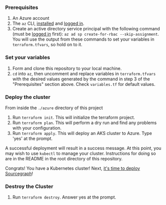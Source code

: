 ### Prerequisites
1. An Azure account
2. The `az` CLI, [installed](https://learn.microsoft.com/en-us/cli/azure/install-azure-cli) and [logged in](https://learn.microsoft.com/en-us/cli/azure/authenticate-azure-cli).
3. Create an active directory service principal with the following command (must be [logged in](https://sourcegraph.slack.com/archives/C021PRG65DH/p1674744535754359?thread_ts=1674486051.389039&cid=C021PRG65DH) first): `az ad sp create-for-rbac --skip-assignment`. You will use the output from these commands to set your variables in `terraform.tfvars`, so hold on to it.

### Set your variables
1. Form and clone this repository to your local machine. 
2. `cd` into `az`, then uncomment and replace variables in `terraform.tfvars` with the desired values generated by the command in step 3 of the "Prerequisites" section above. Check `variables.tf` for default values.

### Deploy the cluster
From inside the `./azure` directory of this project
1. Run `terraform init`. This will initialize the terraform project.
2. Run `terraform plan`. This will perform a dry run and find any problems with your configuration.
3. Run `terraform apply`. This will deploy an AKS cluster to Azure. Type 'yes' at the prompt.

A successful deployment will result in a success message. At this point, you may wish to use `kubectl` to manage your cluster. Instructions for doing so are in the README in the root directory of this repository.

Congrats! You have a Kubernetes cluster! Next, [it's time to deploy Sourcegraph](https://docs.sourcegraph.com/admin/deploy/kubernetes/configure)!

### Destroy the Cluster
1. Run `terraform destroy`. Answer yes at the prompt.

